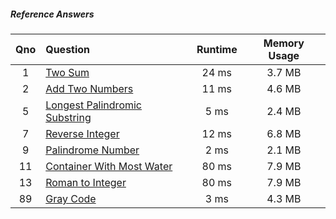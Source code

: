 ##### Reference Answers
|Qno|Question|Runtime|Memory Usage|
|:-:|:-|:-: | :-: | 
|1|[Two Sum](./twosum.go)|24 ms|3.7 MB||
|2|[Add Two Numbers](./addTwoNumbers.go)|11 ms|4.6 MB||
|5|[Longest Palindromic Substring](./longestPalindrome.go)|5 ms|2.4 MB||
|7|[Reverse Integer](./reverseInteger.go)|12 ms|6.8 MB||
|9|[Palindrome Number](./palindrome.go)|2 ms|2.1 MB||
|11|[Container With Most Water](./containerWithMostWater.go)|80 ms|7.9 MB||
|13|[Roman to Integer](./romantointeger.go)|80 ms|7.9 MB||
|89|[Gray Code](./grayCode.go)|3 ms|4.3 MB||